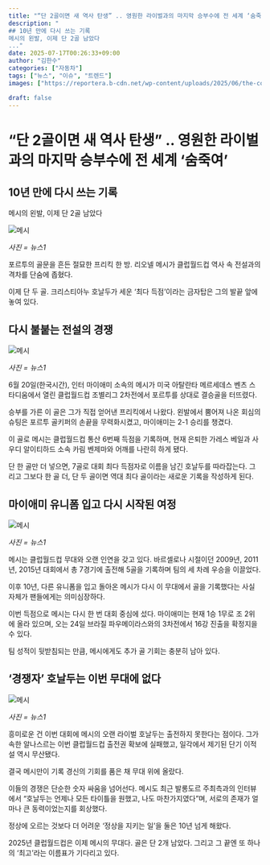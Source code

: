 ```yaml
---
title: "“단 2골이면 새 역사 탄생” .. 영원한 라이벌과의 마지막 승부수에 전 세계 ‘숨죽여’"
description: "
## 10년 만에 다시 쓰는 기록
메시의 왼발, 이제 단 2골 남았다
..."
date: 2025-07-17T00:26:33+09:00
author: "김한수"
categories: ["자동차"]
tags: ["뉴스", "이슈", "트렌드"]
images: ["https://reportera.b-cdn.net/wp-content/uploads/2025/06/the-competition-between-Messi-and-Ronaldo-1024x576.jpg"]

draft: false
---
```


# “단 2골이면 새 역사 탄생” .. 영원한 라이벌과의 마지막 승부수에 전 세계 ‘숨죽여’


## 10년 만에 다시 쓰는 기록
메시의 왼발, 이제 단 2골 남았다


![메시](https://reportera.b-cdn.net/wp-content/uploads/2025/06/the-competition-between-Messi-and-Ronaldo-1024x576.jpg)

*사진 = 뉴스1*

포르투의 골문을 흔든 절묘한 프리킥 한 방. 리오넬 메시가 클럽월드컵 역사 속 전설과의 격차를 단숨에 좁혔다.

이제 단 두 골. 크리스티아누 호날두가 세운 ‘최다 득점’이라는 금자탑은 그의 발끝 앞에 놓여 있다.


## 다시 불붙는 전설의 경쟁


![메시](https://reportera.b-cdn.net/wp-content/uploads/2025/06/메시-2-1024x682.jpg)

*사진 = 뉴스1*

6월 20일(한국시간), 인터 마이애미 소속의 메시가 미국 아탈란타 메르세데스 벤츠 스타디움에서 열린 클럽월드컵 조별리그 2차전에서 포르투를 상대로 결승골을 터뜨렸다.

승부를 가른 이 골은 그가 직접 얻어낸 프리킥에서 나왔다. 왼발에서 뿜어져 나온 회심의 슈팅은 포르투 골키퍼의 손끝을 무력화시켰고, 마이애미는 2-1 승리를 챙겼다.

이 골로 메시는 클럽월드컵 통산 6번째 득점을 기록하며, 현재 은퇴한 가레스 베일과 사우디 알이티하드 소속 카림 벤제마와 어깨를 나란히 하게 됐다.

단 한 골만 더 넣으면, 7골로 대회 최다 득점자로 이름을 남긴 호날두를 따라잡는다. 그리고 그보다 한 골 더, 단 두 골이면 역대 최다 골이라는 새로운 기록을 작성하게 된다.


## 마이애미 유니폼 입고 다시 시작된 여정


![메시](https://reportera.b-cdn.net/wp-content/uploads/2025/06/메시-3-1024x682.jpg)

*사진 = 뉴스1*

메시는 클럽월드컵 무대와 오랜 인연을 갖고 있다. 바르셀로나 시절이던 2009년, 2011년, 2015년 대회에서 총 7경기에 출전해 5골을 기록하며 팀의 세 차례 우승을 이끌었다.

이후 10년, 다른 유니폼을 입고 돌아온 메시가 다시 이 무대에서 골을 기록했다는 사실 자체가 팬들에게는 의미심장하다.

이번 득점으로 메시는 다시 한 번 대회 중심에 섰다. 마이애미는 현재 1승 1무로 조 2위에 올라 있으며, 오는 24일 브라질 파우메이라스와의 3차전에서 16강 진출을 확정지을 수 있다.

팀 성적이 뒷받침되는 만큼, 메시에게도 추가 골 기회는 충분히 남아 있다.


## ‘경쟁자’ 호날두는 이번 무대에 없다


![메시](https://reportera.b-cdn.net/wp-content/uploads/2025/06/메시-호날두-4-1024x682.jpg)

*사진 = 뉴스1*

흥미로운 건 이번 대회에 메시의 오랜 라이벌 호날두는 출전하지 못한다는 점이다. 그가 속한 알나스르는 이번 클럽월드컵 출전권 확보에 실패했고, 일각에서 제기된 단기 이적설 역시 무산됐다.

결국 메시만이 기록 경신의 기회를 품은 채 무대 위에 올랐다.

이들의 경쟁은 단순한 숫자 싸움을 넘어선다. 메시도 최근 발롱도르 주최측과의 인터뷰에서 “호날두는 언제나 모든 타이틀을 원했고, 나도 마찬가지였다”며, 서로의 존재가 얼마나 큰 동력이었는지를 회상했다.

정상에 오르는 것보다 더 어려운 ‘정상을 지키는 일’을 둘은 10년 넘게 해왔다.

2025년 클럽월드컵은 이제 메시의 무대다. 골은 단 2개 남았다. 그리고 그 끝엔 또 하나의 ‘최고’라는 이름표가 기다리고 있다.
